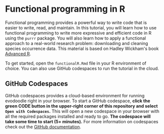 # Functional programming in R

Functional programming provides a powerful way to write code that is easier to write, read, and maintain. In this tutorial, you will learn how to use functional programming to write more expressive and efficient code in R using the `purrr` package. You will also learn how to apply a functional approach to a real-world research problem: downloading and cleaning species occurrence data. This material is based on Hadley Wickham's book [Advanced R](https://adv-r.hadley.nz/).

To get started, open the `functionalR.Rmd` file in your R environment of choice. You can also use GitHub codespaces to run the tutorial in the cloud.

## GitHub Codespaces

GitHub codespaces provides a cloud-based environment for running evodoodle right in your browser. To start a GitHub codespace, **click the green CODE button in the upper-right corner of this repository and select `Open with Codespaces`.** This will open a new codespace in your browser with all the required packages installed and ready to go. **The codespace will take some time to start (5+ minutes).** For more information on codespaces check out the [GitHub documentation](https://docs.github.com/en/codespaces). 

